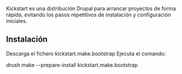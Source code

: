 Kickstart es una distribución Drupal para arrancar proyectos de forma rápida, 
evitando los pasos repetitivos de instalación y configuración iniciales.

Instalación
-----------

Descarga el fichero kickstart.make.bootstrap
Ejecuta el comando:

drush make --prepare-install kickstart.make.bootstrap <destino>

